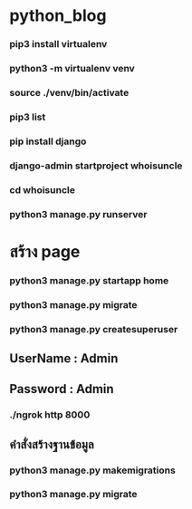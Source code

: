 # python_blog



### pip3 install virtualenv 
### python3 -m virtualenv venv


### source ./venv/bin/activate
### pip3 list

### pip install django
### django-admin startproject whoisuncle
### cd whoisuncle

### python3 manage.py runserver 
# สร้าง page
### python3 manage.py startapp home
### python3 manage.py migrate    

### python3 manage.py createsuperuser

## UserName : Admin
## Password : Admin


### ./ngrok http 8000


## คำสั่งสร้างฐานข้อมูล
### python3 manage.py makemigrations
### python3 manage.py migrate   
